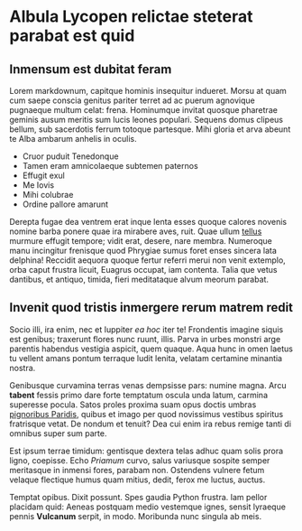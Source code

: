 # Albula Lycopen relictae steterat parabat est quid

## Inmensum est dubitat feram

Lorem markdownum, capitque hominis insequitur indueret. Morsu at quam cum saepe
conscia genitus pariter terret ad ac puerum agnovique pugnaeque multum celat:
frena. Hominumque invitat quosque pharetrae geminis ausum meritis sum lucis
leones populari. Sequens domus clipeus bellum, sub sacerdotis ferrum totoque
partesque. Mihi gloria et arva abeunt te Alba ambarum anhelis in oculis.

- Cruor puduit Tenedonque
- Tamen eram amnicolaeque subtemen paternos
- Effugit exul
- Me Iovis
- Mihi colubrae
- Ordine pallore amarunt

Derepta fugae dea ventrem erat inque lenta esses quoque calores novenis nomine
barba ponere quae ira mirabere aves, ruit. Quae ullum
[tellus](http://www.sententiaequos.io/crocique.html) murmure effugit tempore;
vidit erat, desere, nare membra. Numeroque manu incingitur frenisque quod
Phrygiae sumus foret enses sincera lata delphina! Reccidit aequora quoque fertur
referri merui non venit extemplo, orba caput frustra licuit, Euagrus occupat,
iam contenta. Talia que vetus dantibus, et antiquo, timida, fieri meditataque
alvum meorum parabat.

## Invenit quod tristis inmergere rerum matrem redit

Socio illi, ira enim, nec et Iuppiter *ea hoc* iter te! Frondentis imagine
siquis est genibus; traxerunt flores nunc ruunt, illis. Parva in urbes monstri
arge parentis habendus vestigia aspicit, quem quaque. Aqua hunc in omen laetus
tu vellent amans pontum terraque ludit lenita, velatam certamine minantia
nostra.

Genibusque curvamina terras venas dempsisse pars: numine magna. Arcu **tabent**
fessis primo dare forte temptatum oscula unda latum, carmina superesse pocula.
Satos proles proxima suam opus doctis umbras [pignoribus
Paridis](http://di.org/heros), quibus et imago per quod novissimus vestibus
spiritus fratrisque vetat. De nondum et tenuit? Dea cui enim ira rebus remige
tanti di omnibus super sum parte.

Est ipsum terrae timidum: gentisque dextera telas adhuc quam solis prora ligno,
coepisse. Echo *Priamum* curvo, salus variusque sospite semper meritasque in
inmensi fores, parabam non. Ostendens vulnere fetum velaque flectique humus quam
mitius, dedit, ferox me luctus, auctus.

Temptat opibus. Dixit possunt. Spes gaudia Python frustra. Iam pellor placidam
quid: Aeneas postquam medio vestemque ignes, sensit lyraeque pennis **Vulcanum**
serpit, in modo. Moribunda nunc singula ab meis.
